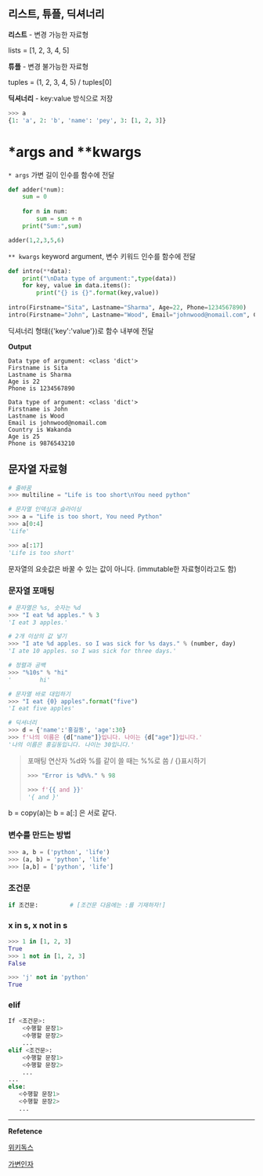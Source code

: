 ## 리스트, 튜플, 딕셔너리

**리스트** - 변경 가능한 자료형

lists = [1, 2, 3, 4, 5]



**튜플** - 변경 불가능한 자료형

tuples = (1, 2, 3, 4, 5) / tuples[0]



**딕셔너리** - key:value 방식으로 저장

```python
>>> a
{1: 'a', 2: 'b', 'name': 'pey', 3: [1, 2, 3]}
```



# *args and **kwargs

`* args`  가변 길이 인수를 함수에 전달

```python
def adder(*num):
    sum = 0
    
    for n in num:
        sum = sum + n
    print("Sum:",sum)

adder(1,2,3,5,6)
```



`** kwargs` keyword argument, 변수 키워드 인수를 함수에 전달 

```python
def intro(**data):
    print("\nData type of argument:",type(data))
    for key, value in data.items():
        print("{} is {}".format(key,value))
        
intro(Firstname="Sita", Lastname="Sharma", Age=22, Phone=1234567890)
intro(Firstname="John", Lastname="Wood", Email="johnwood@nomail.com", Country="Wakanda", Age=25, Phone=9876543210)
```

딕셔너리 형태({'key':'value'})로 함수 내부에 전달



**Output**

```shell
Data type of argument: <class 'dict'>
Firstname is Sita
Lastname is Sharma
Age is 22
Phone is 1234567890

Data type of argument: <class 'dict'>
Firstname is John
Lastname is Wood
Email is johnwood@nomail.com
Country is Wakanda
Age is 25
Phone is 9876543210
```





## 문자열 자료형



```python
# 줄바꿈
>>> multiline = "Life is too short\nYou need python"

# 문자열 인덱싱과 슬라이싱
>>> a = "Life is too short, You need Python"
>>> a[0:4]
'Life'

>>> a[:17]
'Life is too short'
```

문자열의 요솟값은 바꿀 수 있는 값이 아니다. (immutable한 자료형이라고도 함)



### 문자열 포매팅

```python
# 문자열은 %s, 숫자는 %d
>>> "I eat %d apples." % 3
'I eat 3 apples.'

# 2개 이상의 값 넣기
>>> "I ate %d apples. so I was sick for %s days." % (number, day)
'I ate 10 apples. so I was sick for three days.'

# 정렬과 공백
>>> "%10s" % "hi"
'        hi'

# 문자열 바로 대입하기
>>> "I eat {0} apples".format("five")
'I eat five apples'

# 딕셔너리
>>> d = {'name':'홍길동', 'age':30}
>>> f'나의 이름은 {d["name"]}입니다. 나이는 {d["age"]}입니다.'
'나의 이름은 홍길동입니다. 나이는 30입니다.'
```

>포매팅 연산자 %d와 %를 같이 쓸 때는 %%로 씀  / {}표시하기
>
>```python
>>>> "Error is %d%%." % 98
>
>>>> f'{{ and }}'
>'{ and }'
>```



b = copy(a)는 b = a[:] 은 서로 같다.



### 변수를 만드는 방법

```python
>>> a, b = ('python', 'life')
>>> (a, b) = 'python', 'life'
>>> [a,b] = ['python', 'life']
```



### 조건문

```python
if 조건문: 		# [조건문 다음에는 :를 기재하자!]
```



### x in s, x not in s

```python
>>> 1 in [1, 2, 3]
True
>>> 1 not in [1, 2, 3]
False

>>> 'j' not in 'python'
True
```



### elif

```python
If <조건문>:
    <수행할 문장1> 
    <수행할 문장2>
    ...
elif <조건문>:
    <수행할 문장1>
    <수행할 문장2>
    ...
...
else:
   <수행할 문장1>
   <수행할 문장2>
   ... 
```







---

**Refetence**

[위키독스](https://wikidocs.net/13)

[가변인자](https://www.programiz.com/python-programming/args-and-kwargs)